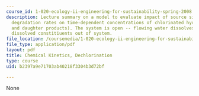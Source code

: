 ```yaml
---
course_id: 1-020-ecology-ii-engineering-for-sustainability-spring-2008
description: Lecture summary on a model to evaluate impact of source size and microbial
  degradation rates on time-dependent concentrations of chlorinated hydrocarbons (TCE
  and daughter products). The system is open -- flowing water dissolves NAPL and transports
  dissolved constitiuents out of system.
file_location: /coursemedia/1-020-ecology-ii-engineering-for-sustainability-spring-2008/b2397a9e71703ab40218f3304b3d72bf_lec3.pdf
file_type: application/pdf
layout: pdf
title: Chemical Kinetics, Dechlorination
type: course
uid: b2397a9e71703ab40218f3304b3d72bf

---
```

None